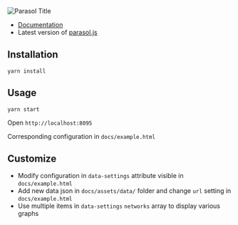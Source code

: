 ![Parasol Title](https://raw.githubusercontent.com/alx/parasol/master/docs/assets/img/title.png)

* [Documentation](http://parasol.alexgirard.com/)
* Latest version of [parasol.js](http://parasol.alexgirard.com/assets/js/parasol.js)

## Installation

```
yarn install
```

## Usage

```
yarn start
```

Open `http://localhost:8095`

Corresponding configuration in `docs/example.html`

## Customize

* Modify configuration in `data-settings` attribute visible in `docs/example.html`
* Add new data json in `docs/assets/data/` folder and change `url` setting in `docs/example.html`
* Use multiple items in `data-settings` `networks` array to display various graphs
